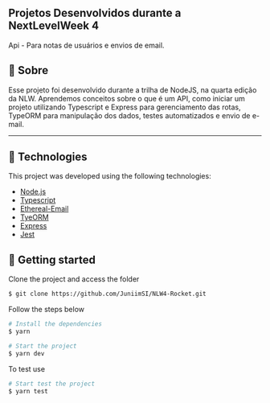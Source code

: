 ## Projetos Desenvolvidos durante a NextLevelWeek 4
Api - Para notas de usuários e envios de email.

## 🔖 Sobre

Esse projeto foi desenvolvido durante a trilha de NodeJS, na quarta edição da NLW.
Aprendemos conceitos sobre o que é um API, como iniciar um projeto utilizando Typescript e Express para gerenciamento das rotas, TypeORM para manipulação dos dados, testes automatizados e envio de e-mail.

---

## 🧪 Technologies

This project was developed using the following technologies:

- [Node.js](https://nodejs.org/en/)
- [Typescript](https://www.typescriptlang.org/)
- [Ethereal-Email](https://ethereal.email/)
- [TyeORM](https://typeorm.io/#/)
- [Express](https://expressjs.com/pt-br/)
- [Jest](https://jestjs.io/)

## 🚀 Getting started

Clone the project and access the folder

```bash
$ git clone https://github.com/JuniimSI/NLW4-Rocket.git
```

Follow the steps below
```bash
# Install the dependencies
$ yarn

# Start the project
$ yarn dev
```

To test use
```bash
# Start test the project
$ yarn test
```

